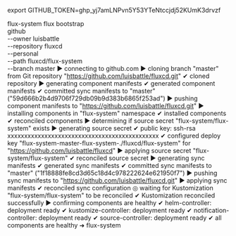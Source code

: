 
export GITHUB_TOKEN=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

flux-system flux bootstrap \
github \
--owner luisbattle \
--repository fluxcd \
--personal \
--path fluxcd/flux-system \
--branch master
► connecting to github.com
► cloning branch "master" from Git repository "https://github.com/luisbattle/fluxcd.git"
✔ cloned repository
► generating component manifests
✔ generated component manifests
✔ committed sync manifests to "master" ("59d666b2b4d9706f729db09b9d383b6865f253ad")
► pushing component manifests to "https://github.com/luisbattle/fluxcd.git"
► installing components in "flux-system" namespace
✔ installed components
✔ reconciled components
► determining if source secret "flux-system/flux-system" exists
► generating source secret
✔ public key: ssh-rsa xxxxxxxxxxxxxxxxxxxxxxxxxxxxxxxxxxxxxxxxxxxxx
✔ configured deploy key "flux-system-master-flux-system-./fluxcd/flux-system" for "https://github.com/luisbattle/fluxcd"
► applying source secret "flux-system/flux-system"
✔ reconciled source secret
► generating sync manifests
✔ generated sync manifests
✔ committed sync manifests to "master" ("1f18888fe8cd3d65c18d4c978222624e621950f7")
► pushing sync manifests to "https://github.com/luisbattle/fluxcd.git"
► applying sync manifests
✔ reconciled sync configuration
◎ waiting for Kustomization "flux-system/flux-system" to be reconciled
✔ Kustomization reconciled successfully
► confirming components are healthy
✔ helm-controller: deployment ready
✔ kustomize-controller: deployment ready
✔ notification-controller: deployment ready
✔ source-controller: deployment ready
✔ all components are healthy
➜  flux-system

